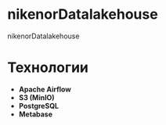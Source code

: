 # nikenorDatalakehouse
nikenorDatalakehouse

# Технологии

- **Apache Airflow**
- **S3 (MinIO)**
- **PostgreSQL**
- **Metabase**
